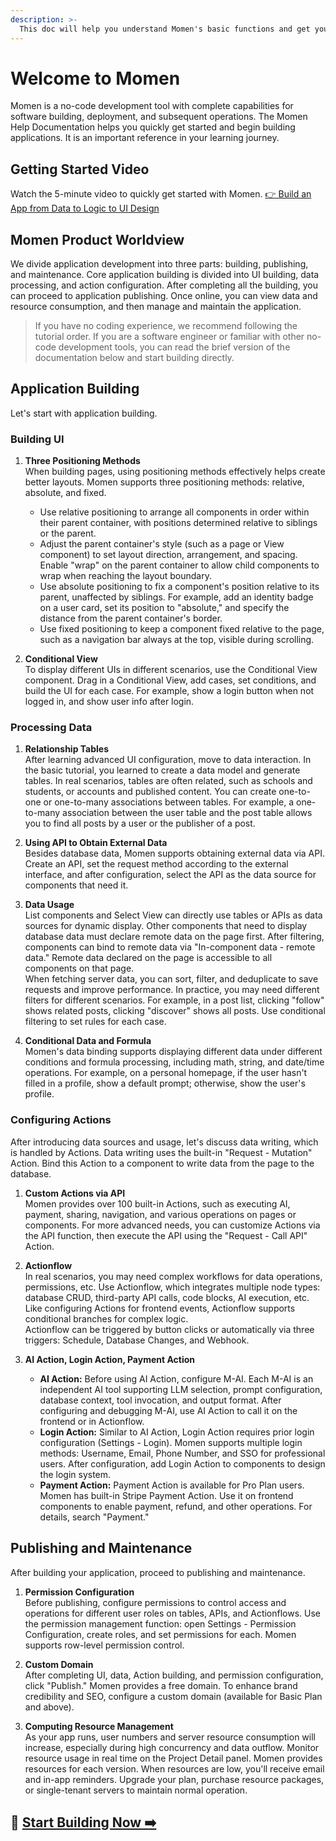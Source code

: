 ```yaml
---
description: >-
  This doc will help you understand Momen's basic functions and get you started quickly.
---
```


# Welcome to Momen

Momen is a no-code development tool with complete capabilities for software building, deployment, and subsequent operations. The Momen Help Documentation helps you quickly get started and begin building applications. It is an important reference in your learning journey.

## Getting Started Video

Watch the 5-minute video to quickly get started with Momen. [👉 Build an App from Data to Logic to UI Design](https://www.youtube.com/watch?v=73-cLQWTWMk&t=33s&ab_channel=Momen)

## Momen Product Worldview

We divide application development into three parts: building, publishing, and maintenance. Core application building is divided into UI building, data processing, and action configuration. After completing all the building, you can proceed to application publishing. Once online, you can view data and resource consumption, and then manage and maintain the application.

> If you have no coding experience, we recommend following the tutorial order. If you are a software engineer or familiar with other no-code development tools, you can read the brief version of the documentation below and start building directly.

## Application Building

Let's start with application building.

### Building UI

1. **Three Positioning Methods**  
   When building pages, using positioning methods effectively helps create better layouts. Momen supports three positioning methods: relative, absolute, and fixed.
   - Use relative positioning to arrange all components in order within their parent container, with positions determined relative to siblings or the parent.
   - Adjust the parent container's style (such as a page or View component) to set layout direction, arrangement, and spacing. Enable "wrap" on the parent container to allow child components to wrap when reaching the layout boundary.
   - Use absolute positioning to fix a component's position relative to its parent, unaffected by siblings. For example, add an identity badge on a user card, set its position to "absolute," and specify the distance from the parent container's border.
   - Use fixed positioning to keep a component fixed relative to the page, such as a navigation bar always at the top, visible during scrolling.

2. **Conditional View**  
   To display different UIs in different scenarios, use the Conditional View component. Drag in a Conditional View, add cases, set conditions, and build the UI for each case. For example, show a login button when not logged in, and show user info after login.

### Processing Data

1. **Relationship Tables**  
   After learning advanced UI configuration, move to data interaction. In the basic tutorial, you learned to create a data model and generate tables. In real scenarios, tables are often related, such as schools and students, or accounts and published content. You can create one-to-one or one-to-many associations between tables. For example, a one-to-many association between the user table and the post table allows you to find all posts by a user or the publisher of a post.

2. **Using API to Obtain External Data**  
   Besides database data, Momen supports obtaining external data via API. Create an API, set the request method according to the external interface, and after configuration, select the API as the data source for components that need it.

3. **Data Usage**  
   List components and Select View can directly use tables or APIs as data sources for dynamic display. Other components that need to display database data must declare remote data on the page first. After filtering, components can bind to remote data via "In-component data - remote data." Remote data declared on the page is accessible to all components on that page.  
   When fetching server data, you can sort, filter, and deduplicate to save requests and improve performance. In practice, you may need different filters for different scenarios. For example, in a post list, clicking "follow" shows related posts, clicking "discover" shows all posts. Use conditional filtering to set rules for each case.

4. **Conditional Data and Formula**  
   Momen's data binding supports displaying different data under different conditions and formula processing, including math, string, and date/time operations. For example, on a personal homepage, if the user hasn't filled in a profile, show a default prompt; otherwise, show the user's profile.

### Configuring Actions

After introducing data sources and usage, let's discuss data writing, which is handled by Actions. Data writing uses the built-in "Request - Mutation" Action. Bind this Action to a component to write data from the page to the database.

1. **Custom Actions via API**  
   Momen provides over 100 built-in Actions, such as executing AI, payment, sharing, navigation, and various operations on pages or components. For more advanced needs, you can customize Actions via the API function, then execute the API using the "Request - Call API" Action.

2. **Actionflow**  
   In real scenarios, you may need complex workflows for data operations, permissions, etc. Use Actionflow, which integrates multiple node types: database CRUD, third-party API calls, code blocks, AI execution, etc. Like configuring Actions for frontend events, Actionflow supports conditional branches for complex logic.  
   Actionflow can be triggered by button clicks or automatically via three triggers: Schedule, Database Changes, and Webhook.

3. **AI Action, Login Action, Payment Action**
   - **AI Action:** Before using AI Action, configure M-AI. Each M-AI is an independent AI tool supporting LLM selection, prompt configuration, database context, tool invocation, and output format. After configuring and debugging M-AI, use AI Action to call it on the frontend or in Actionflow.
   - **Login Action:** Similar to AI Action, Login Action requires prior login configuration (Settings - Login). Momen supports multiple login methods: Username, Email, Phone Number, and SSO for professional users. After configuration, add Login Action to components to design the login system.
   - **Payment Action:** Payment Action is available for Pro Plan users. Momen has built-in Stripe Payment Action. Use it on frontend components to enable payment, refund, and other operations. For details, search "Payment."

## Publishing and Maintenance

After building your application, proceed to publishing and maintenance.

1. **Permission Configuration**  
   Before publishing, configure permissions to control access and operations for different user roles on tables, APIs, and Actionflows. Use the permission management function: open Settings - Permission Configuration, create roles, and set permissions for each. Momen supports row-level permission control.

2. **Custom Domain**  
   After completing UI, data, Action building, and permission configuration, click "Publish." Momen provides a free domain. To enhance brand credibility and SEO, configure a custom domain (available for Basic Plan and above).

3. **Computing Resource Management**  
   As your app runs, user numbers and server resource consumption will increase, especially during high concurrency and data outflow. Monitor resource usage in real time on the Project Detail panel. Momen provides resources for each version. When resources are low, you'll receive email and in-app reminders. Upgrade your plan, purchase resource packages, or single-tenant servers to maintain normal operation.

## 🥳 [Start Building Now ➡️](https://momen.app)